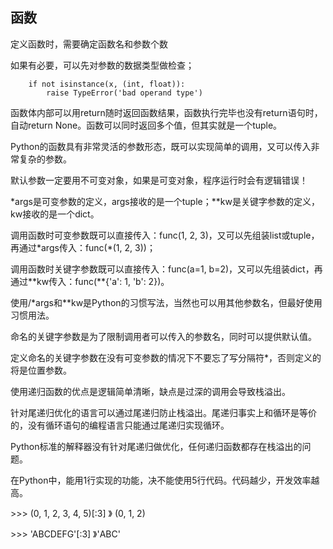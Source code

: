 ## 函数
定义函数时，需要确定函数名和参数个数

如果有必要，可以先对参数的数据类型做检查；
```
    if not isinstance(x, (int, float)):
        raise TypeError('bad operand type')
```
函数体内部可以用return随时返回函数结果，函数执行完毕也没有return语句时，自动return None。函数可以同时返回多个值，但其实就是一个tuple。

Python的函数具有非常灵活的参数形态，既可以实现简单的调用，又可以传入非常复杂的参数。

默认参数一定要用不可变对象，如果是可变对象，程序运行时会有逻辑错误！

*args是可变参数的定义，args接收的是一个tuple；**kw是关键字参数的定义，kw接收的是一个dict。

调用函数时可变参数既可以直接传入：func(1, 2, 3)，又可以先组装list或tuple，再通过\*args传入：func(*(1, 2, 3))；

调用函数时关键字参数既可以直接传入：func(a=1, b=2)，又可以先组装dict，再通过\**kw传入：func(**{'a': 1, 'b': 2})。

使用/*args和**kw是Python的习惯写法，当然也可以用其他参数名，但最好使用习惯用法。

命名的关键字参数是为了限制调用者可以传入的参数名，同时可以提供默认值。

定义命名的关键字参数在没有可变参数的情况下不要忘了写分隔符*，否则定义的将是位置参数。

使用递归函数的优点是逻辑简单清晰，缺点是过深的调用会导致栈溢出。

针对尾递归优化的语言可以通过尾递归防止栈溢出。尾递归事实上和循环是等价的，没有循环语句的编程语言只能通过尾递归实现循环。

Python标准的解释器没有针对尾递归做优化，任何递归函数都存在栈溢出的问题。

在Python中，能用1行实现的功能，决不能使用5行代码。代码越少，开发效率越高。

\>>> (0, 1, 2, 3, 4, 5)[:3]    》 (0, 1, 2)

\>>> 'ABCDEFG'[:3]    》'ABC'
